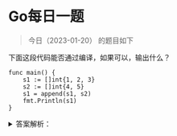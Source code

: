 # Go每日一题

> 今日（2023-01-20） 的题目如下

下面这段代码能否通过编译，如果可以，输出什么？

```golang
func main() {
	s1 := []int{1, 2, 3}
	s2 := []int{4, 5}
	s1 = append(s1, s2)
	fmt.Println(s1)
}
```

<details>
<summary>答案解析：</summary>
<div>

不能通过编译。append() 的第二个参数不能直接使用 slice，需使用 … 操作符，将一个切片追加到另一个切片上：append(s1,s2…)。或者直接跟上元素，形如：append(s1,1,2,3)。

</div>
</details>